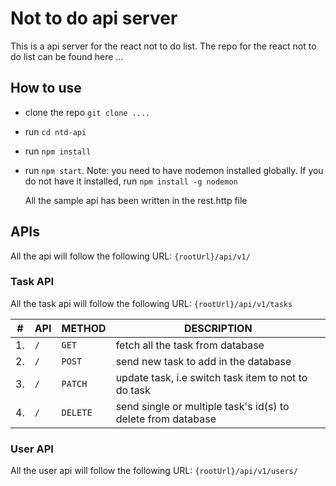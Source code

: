 # Not to do api server

This is a api server for the react not to do list.
The repo for the react not to do list can be found here ...

## How to use

- clone the repo `git clone ....`
- run `cd ntd-api`
- run `npm install`
- run `npm start`.
  Note: you need to have nodemon installed globally. If you do not have it installed, run `npm install -g nodemon`

  All the sample api has been written in the rest.http file

## APIs

All the api will follow the following URL: `{rootUrl}/api/v1/`

### Task API

All the task api will follow the following URL: `{rootUrl}/api/v1/tasks`

| #   | API | METHOD   | DESCRIPTION                                                  |
| --- | --- | -------- | ------------------------------------------------------------ |
| 1.  | `/` | `GET`    | fetch all the task from database                             |
| 2.  | `/` | `POST`   | send new task to add in the database                         |
| 3.  | `/` | `PATCH`  | update task, i.e switch task item to not to do task          |
| 4.  | `/` | `DELETE` | send single or multiple task's id(s) to delete from database |

### User API

All the user api will follow the following URL: `{rootUrl}/api/v1/users/`
